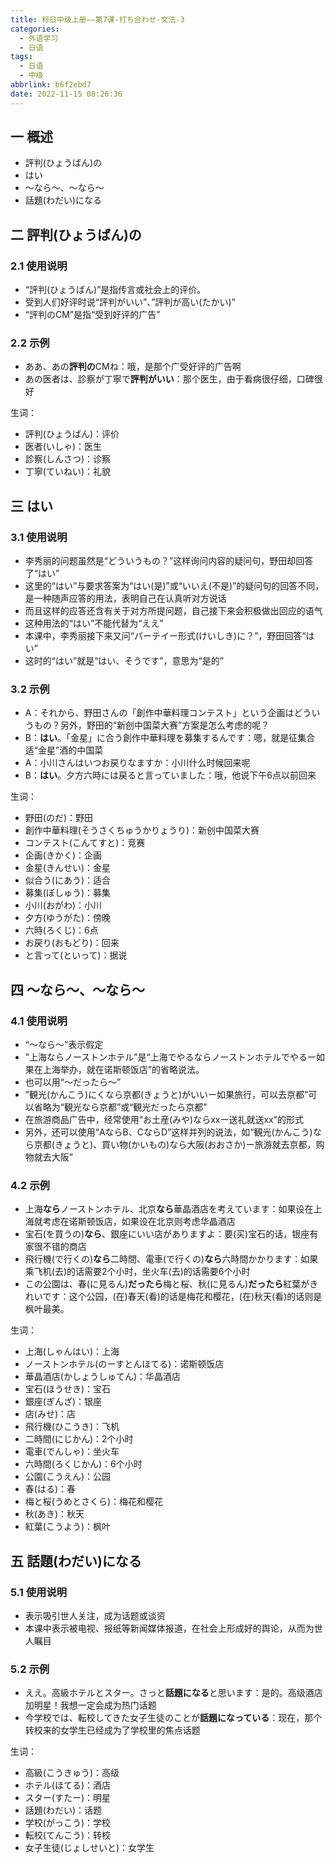 ```yaml
---
title: 标日中级上册——第7课-打ち合わせ-文法-3
categories:
  - 外语学习
  - 日语
tags:
  - 日语
  - 中级
abbrlink: b6f2ebd7
date: 2022-11-15 08:26:36
---
```

## 一 概述

* 評判(ひょうばん)の
* はい
* ～なら～、～なら～
* 話題(わだい)になる

<!--more-->

## 二 評判(ひょうばん)の

### 2.1 使用说明

* “評判(ひょうばん)”是指传言或社会上的评价。
* 受到人们好评时说“評判がいい”、”評判が高い(たかい)”
* “評判のCM”是指“受到好评的广告”

### 2.2 示例

* ああ、あの**評判の**CMね：哦，是那个广受好评的广告啊
* あの医者は、診察が丁寧で**評判がいい**：那个医生，由于看病很仔细，口碑很好

生词：

* 評判(ひょうばん)：评价
* 医者(いしゃ)：医生
* 診察(しんさつ)：诊察
* 丁寧(ていねい)：礼貌

## 三 はい

### 3.1 使用说明

* 李秀丽的问题虽然是“どういうもの？”这样询问内容的疑问句，野田却回答了“はい”
* 这里的“はい”与要求答案为“はい(是)”或“いいえ(不是)”的疑问句的回答不同，是一种随声应答的用法，表明自己在认真听对方说话
* 而且这样的应答还含有关于对方所提问题，自己接下来会积极做出回应的语气
* 这种用法的“はい”不能代替为“ええ”
* 本课中，李秀丽接下来又问“パーテイー形式(けいしき)に？”，野田回答“はい”
* 这时的“はい”就是“はい、そうです”，意思为“是的”

### 3.2 示例

* A：それから、野田さんの「創作中華料理コンテスト」という企画はどういうもの？另外，野田的“新创中国菜大赛”方案是怎么考虑的呢？
* B：**はい**。「金星」に合う創作中華料理を募集するんです：嗯，就是征集合适“金星”酒的中国菜
* A：小川さんはいつお戻りなますか：小川什么时候回来呢
* B：**はい**。夕方六時には戻ると言っていました：哦，他说下午6点以前回来

生词：

* 野田(のだ)：野田
* 創作中華料理(そうさくちゅうかりょうり)：新创中国菜大赛
* コンテスト(こんてすと)：竞赛
* 企画(きかく)：企画
* 金星(きんせい)：金星
* 似合う(にあう)：适合
* 募集(ぼしゅう)：募集
* 小川(おがわ)：小川
* 夕方(ゆうがた)：傍晚
* 六時(ろくじ)：6点
* お戻り(おもどり)：回来
* と言って(といって)：据说

## 四 ～なら～、～なら～

### 4.1 使用说明

* “～なら～”表示假定
* ”上海ならノーストンホテル”是“上海でやるならノーストンホテルでやるー如果在上海举办，就在诺斯顿饭店”的省略说法。
* 也可以用“～だったら～”
* ”観光(かんこう)にくなら京都(きょうと)がいいー如果旅行，可以去京都”可以省略为“観光なら京都”或“観光だったら京都”
* 在旅游商品广告中，经常使用“お土産(みや)ならxxー送礼就送xx”的形式
* 另外，还可以使用“AならB、CならD”这样并列的说法，如“観光(かんこう)なら京都(きょうと)、買い物(かいもの)なら大阪(おおさか)ー旅游就去京都，购物就去大阪”

### 4.2 示例

* 上海**なら**ノーストンホテル、北京**なら**華晶酒店を考えています：如果设在上海就考虑在诺斯顿饭店，如果设在北京则考虑华晶酒店
* 宝石(を買うの)**なら**、銀座にいい店がありますよ：要(买)宝石的话，银座有家很不错的商店
* 飛行機(で行くの)**なら**二時間、電車(で行くの)**なら**六時間かかります：如果乘飞机(去)的话需要2个小时，坐火车(去)的话需要6个小时
* この公園は、春(に見るん)**だったら**梅と桜、秋(に見るん)**だったら**紅葉がきれいです：这个公园，(在)春天(看)的话是梅花和樱花，(在)秋天(看)的话则是枫叶最美。

生词：

* 上海(しゃんはい)：上海
* ノーストンホテル(のーすとんほてる)：诺斯顿饭店
* 華晶酒店(かしょうしゅてん)：华晶酒店
* 宝石(ほうせき)：宝石
* 銀座(ぎんざ)：银座
* 店(みせ)：店
* 飛行機(ひこうき)：飞机
* 二時間(にじかん)：2个小时
* 電車(でんしゃ)：坐火车
* 六時間(ろくじかん)：6个小时
* 公園(こうえん)：公园
* 春(はる)：春
* 梅と桜(うめとさくら)：梅花和樱花
* 秋(あき)：秋天
* 紅葉(こうよう)：枫叶

## 五 話題(わだい)になる

### 5.1 使用说明

* 表示吸引世人关注，成为话题或谈资
* 本课中表示被电视、报纸等新闻媒体报道，在社会上形成好的舆论，从而为世人瞩目

### 5.2 示例

* ええ。高級ホテルとスター。さっと**話題になる**と思います：是的。高级酒店加明星！我想一定会成为热门话题
* 今学校では、転校してきた女子生徒のことが**話題になっている**：现在，那个转校来的女学生已经成为了学校里的焦点话题

生词：

* 高級(こうきゅう)：高级
* ホテル(ほてる)：酒店
* スター(すたー)：明星
* 話題(わだい)：话题
* 学校(がっこう)：学校
* 転校(てんこう)：转校
* 女子生徒(じょしせいと)：女学生

  